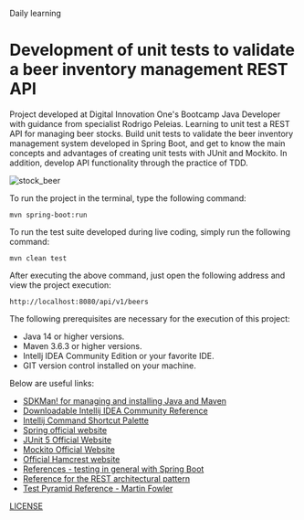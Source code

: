 Daily learning

# Development of unit tests to validate a beer inventory management REST API

Project developed at Digital Innovation One's Bootcamp Java Developer with guidance from specialist Rodrigo Peleias. Learning to unit test a REST API for managing beer stocks. Build unit tests to validate the beer inventory management system developed in Spring Boot, and get to know the main concepts and advantages of creating unit tests with JUnit and Mockito. In addition, develop API functionality through the practice of TDD.

![stock_beer](https://user-images.githubusercontent.com/95108889/162970668-6f2b8b23-1891-4f85-b086-7cd37a5e524f.jpeg)

To run the project in the terminal, type the following command:

```shell script
mvn spring-boot:run 
```

To run the test suite developed during live coding, simply run the following command:

```shell script
mvn clean test
```

After executing the above command, just open the following address and view the project execution:

```
http://localhost:8080/api/v1/beers
```

The following prerequisites are necessary for the execution of this project:

* Java 14 or higher versions.
* Maven 3.6.3 or higher versions.
* Intellj IDEA Community Edition or your favorite IDE.
* GIT version control installed on your machine.

Below are useful links:

* [SDKMan! for managing and installing Java and Maven](https://sdkman.io/)
* [Downloadable Intellij IDEA Community Reference](https://www.jetbrains.com/idea/download)
* [Intellij Command Shortcut Palette](https://resources.jetbrains.com/storage/products/intellij-idea/docs/IntelliJIDEA_ReferenceCard.pdf)
* [Spring official website](https://spring.io/)
* [JUnit 5 Official Website](https://junit.org/junit5/docs/current/user-guide/)
* [Mockito Official Website](https://site.mockito.org/)
* [Official Hamcrest website](http://hamcrest.org/JavaHamcrest/)
* [References - testing in general with Spring Boot](https://www.baeldung.com/spring-boot-testing)
* [Reference for the REST architectural pattern](https://restfulapi.net/)
* [Test Pyramid Reference - Martin Fowler](https://martinfowler.com/articles/practical-test-pyramid.html#TheImportanceOftestAutomation)

[LICENSE](./LICENSE)
